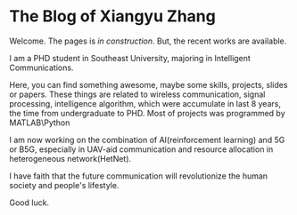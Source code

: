 # The Blog of Xiangyu Zhang

Welcome. The pages is *in* *construction*. But,  the recent works are available.    

I am a PHD student in Southeast University, majoring in Intelligent Communications. 

Here, you can find something awesome, maybe some skills, projects, slides or papers. These things are related to wireless communication, signal processing, intelligence algorithm, which were accumulate in last 8 years, the time from undergraduate to PHD. Most of projects was programmed by MATLAB\Python

I am now working on the combination of AI(reinforcement learning) and 5G or B5G, especially in UAV-aid communication and resource allocation in heterogeneous network(HetNet).

I have faith that the future communication will revolutionize the human society and people's lifestyle. 

Good luck.
